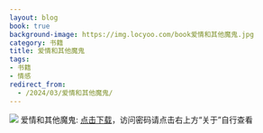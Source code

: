 ```yaml
---
layout: blog
book: true
background-image: https://img.locyoo.com/book爱情和其他魔鬼.jpg
category: 书籍
title: 爱情和其他魔鬼
tags:
- 书籍
- 情感
redirect_from:
  - /2024/03/爱情和其他魔鬼/
---
```

![](https://img.locyoo.com/book爱情和其他魔鬼.jpg)
爱情和其他魔鬼: <a name = "ref1" href="https://url18.ctfile.com/f/50983618-1051396747-724d93?p=3619">点击下载</a>，访问密码请点击右上方“关于”自行查看
